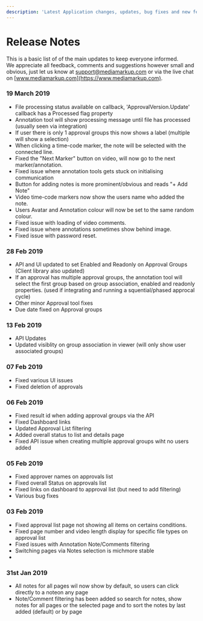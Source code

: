```yaml
---
description: 'Latest Application changes, updates, bug fixes and new features.'
---
```


# Release Notes

This is a basic list of of the main updates to keep everyone informed.  
We appreciate all feedback, comments and suggestions however small and obvious, just let us know at [support@mediamarkup.com](mailto:support@mediamarkup.com) or via the live chat on [www.mediamarkup.com](https://www.mediamarkup.com).

### 19 March 2019

* File processing status available on callback, 'ApprovalVersion.Update' callback has a Processed flag property
* Annotation tool will show processing message until file has processed \(usually seen via integration\)
* If user there is only 1 approval groups this now shows a label \(multiple will show a selection\)
* When clicking a time-code marker, the note will be selected with the connected line.
* Fixed the "Next Marker" button on video, will now go to the next marker/annotation.
* Fixed issue where annotation tools gets stuck on initialising communication
* Button for adding notes is more prominent/obvious and reads "+ Add Note"
* Video time-code markers now show the users name who added the note.
* Users Avatar and Annotation colour will now be set to the same random colour.
* Fixed issue with loading of video comments.
* Fixed issue where annotations sometimes show behind image.
* Fixed issue with password reset.

### 28 Feb 2019

* API and UI updated to set Enabled and Readonly on Approval Groups \(Client library also updated\)
* If an approval has multiple approval groups, the annotation tool will select the first group based on group association, enabled and readonly properties. \(used if integrating and running a squential/phased approcal cycle\)
* Other minor Approval tool fixes
* Due date fixed on Approval groups

### 13 Feb 2019

* API Updates
* Updated visiblity on group association in viewer \(will only show user associated groups\)

### 07 Feb 2019

* Fixed various UI issues
* Fixed deletion of approvals

### 06 Feb 2019

* Fixed result id when adding approval groups via the API
* Fixed Dashboard links
* Updated Approval List filtering
* Added overall status to list and details page
* Fixed API issue when creating multiple approval groups wiht no users added 

### 05 Feb 2019

* Fixed approver names on approvals list
* Fixed overall Status on approvals list
* Fixed links on dashboard to approval list \(but need to add filtering\)
* Various bug fixes

### 03 Feb 2019

* Fixed approval list page not showing all items on certains conditions.
* Fixed page number and video length display for specific file types on approval list
* Fixed issues with Annotation Note/Comments filtering
* Switching pages via Notes selection is michmore stable
* 
### 31st Jan 2019

* All notes for all pages wil now show by default, so users can click directly to a noteon any page
* Note/Comment filtering has been added so search for notes, show notes for all pages or the selected page and to sort the notes by last added \(default\) or by page





